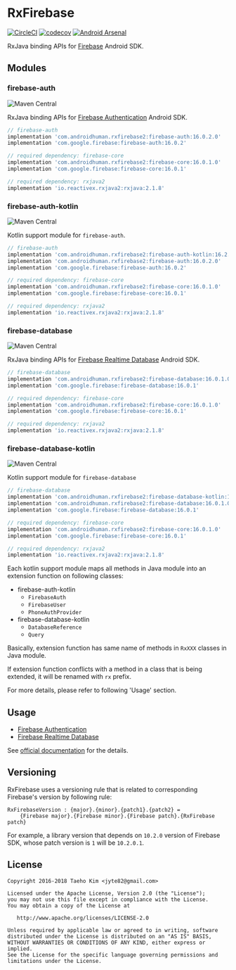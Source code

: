# RxFirebase
[![CircleCI](https://circleci.com/gh/kunny/RxFirebase.svg?style=shield)](https://circleci.com/gh/kunny/RxFirebase)
[![codecov](https://codecov.io/gh/kunny/RxFirebase/branch/master/graph/badge.svg)](https://codecov.io/gh/kunny/RxFirebase)
[![Android Arsenal](https://img.shields.io/badge/Android%20Arsenal-RxFirebase-brightgreen.svg?style=flat)](http://android-arsenal.com/details/1/4496)

RxJava binding APIs for [Firebase](https://firebase.google.com/) Android SDK.

## Modules

### firebase-auth
![Maven Central](https://maven-badges.herokuapp.com/maven-central/com.androidhuman.rxfirebase2/firebase-auth/badge.svg)

RxJava binding APIs for [Firebase Authentication](https://firebase.google.com/docs/auth/) Android SDK.

```groovy
// firebase-auth
implementation 'com.androidhuman.rxfirebase2:firebase-auth:16.0.2.0'
implementation 'com.google.firebase:firebase-auth:16.0.2'

// required dependency: firebase-core
implementation 'com.androidhuman.rxfirebase2:firebase-core:16.0.1.0'
implementation 'com.google.firebase:firebase-core:16.0.1'

// required dependency: rxjava2
implementation 'io.reactivex.rxjava2:rxjava:2.1.8'
```

### firebase-auth-kotlin
![Maven Central](https://maven-badges.herokuapp.com/maven-central/com.androidhuman.rxfirebase2/firebase-auth-kotlin/badge.svg)

Kotlin support module for `firebase-auth`.

```groovy
// firebase-auth
implementation 'com.androidhuman.rxfirebase2:firebase-auth-kotlin:16.2.0.0'
implementation 'com.androidhuman.rxfirebase2:firebase-auth:16.0.2.0'
implementation 'com.google.firebase:firebase-auth:16.0.2'

// required dependency: firebase-core
implementation 'com.androidhuman.rxfirebase2:firebase-core:16.0.1.0'
implementation 'com.google.firebase:firebase-core:16.0.1'

// required dependency: rxjava2
implementation 'io.reactivex.rxjava2:rxjava:2.1.8'
```

### firebase-database
![Maven Central](https://maven-badges.herokuapp.com/maven-central/com.androidhuman.rxfirebase2/firebase-database/badge.svg)

RxJava binding APIs for [Firebase Realtime Database](https://firebase.google.com/docs/database/) Android SDK.

```groovy
// firebase-database
implementation 'com.androidhuman.rxfirebase2:firebase-database:16.0.1.0'
implementation 'com.google.firebase:firebase-database:16.0.1'

// required dependency: firebase-core
implementation 'com.androidhuman.rxfirebase2:firebase-core:16.0.1.0'
implementation 'com.google.firebase:firebase-core:16.0.1'

// required dependency: rxjava2
implementation 'io.reactivex.rxjava2:rxjava:2.1.8'
```

### firebase-database-kotlin
![Maven Central](https://maven-badges.herokuapp.com/maven-central/com.androidhuman.rxfirebase2/firebase-database-kotlin/badge.svg)

Kotlin support module for `firebase-database`

```groovy
// firebase-database
implementation 'com.androidhuman.rxfirebase2:firebase-database-kotlin:16.0.1.0'
implementation 'com.androidhuman.rxfirebase2:firebase-database:16.0.1.0'
implementation 'com.google.firebase:firebase-database:16.0.1'

// required dependency: firebase-core
implementation 'com.androidhuman.rxfirebase2:firebase-core:16.0.1.0'
implementation 'com.google.firebase:firebase-core:16.0.1'

// required dependency: rxjava2
implementation 'io.reactivex.rxjava2:rxjava:2.1.8'
```

Each kotlin support module maps all methods in Java module into an extension function on following classes:

- firebase-auth-kotlin
  - `FirebaseAuth`
  - `FirebaseUser`
  - `PhoneAuthProvider`
- firebase-database-kotlin
  - `DatabaseReference`
  - `Query`

Basically, extension function has same name of methods in `RxXXX` classes in Java module.

If extension function conflicts with a method in a class that is being extended, it will be renamed with `rx` prefix.

For more details, please refer to following 'Usage' section.

## Usage

- [Firebase Authentication](https://github.com/kunny/RxFirebase/wiki/Authentication)
- [Firebase Realtime Database](https://github.com/kunny/RxFirebase/wiki/Realtime-Database)

See [official documentation](https://firebase.google.com/docs/) for the details.

## Versioning

RxFirebase uses a versioning rule that is related to corresponding Firebase's version by following rule:

```
RxFirebaseVersion : {major}.{minor}.{patch1}.{patch2} =
    {Firebase major}.{Firebase minor}.{Firebase patch}.{RxFirebase patch}
```

For example, a library version that depends on `10.2.0` version of Firebase SDK, whose patch version is `1` will be `10.2.0.1`.

## License

```
Copyright 2016-2018 Taeho Kim <jyte82@gmail.com>

Licensed under the Apache License, Version 2.0 (the "License");
you may not use this file except in compliance with the License.
You may obtain a copy of the License at

   http://www.apache.org/licenses/LICENSE-2.0

Unless required by applicable law or agreed to in writing, software
distributed under the License is distributed on an "AS IS" BASIS,
WITHOUT WARRANTIES OR CONDITIONS OF ANY KIND, either express or implied.
See the License for the specific language governing permissions and
limitations under the License.
```
